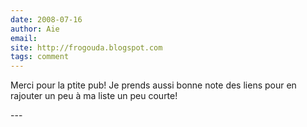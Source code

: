 ```yaml
---
date: 2008-07-16
author: Aie
email: 
site: http://frogouda.blogspot.com
tags: comment
---
```


<p>Merci pour la ptite pub! Je prends aussi bonne note des liens pour en rajouter un peu à ma liste un peu courte!</p>
---